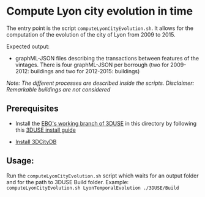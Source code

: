 # Compute Lyon city evolution in time

The entry point is the script `computeLyonCityEvolution.sh`. It allows for the
computation of the evolution of the city of Lyon from 2009 to 2015.

Expected output:
  * graphML-JSON files describing the transactions between features
  of the vintages. There is four graphML-JSON per borrough (two for 2009-2012:
  buildings and two for 2012-2015: buildings)

*Note: The different processes are described inside the scripts.*
*Disclaimer: Remarkable buildings are not considered*

## Prerequisites

 * Install the
[EBO's working branch of 3DUSE](https://github.com/EricBoix/3DUSE/tree/ChangeDetection)
 in this directory by following this
[3DUSE install guide](https://github.com/EricBoix/3DUSE/blob/ChangeDetection/Install.md)

  * [Install 3DCityDB](https://github.com/MEPP-team/RICT/blob/master/Install/Install3DCityDB.md)

## Usage:

Run the `computeLyonCityEvolution.sh` script which waits for an output folder
and for the path to 3DUSE Build folder.
Example: `computeLyonCityEvolution.sh LyonTemporalEvolution ./3DUSE/Build`
